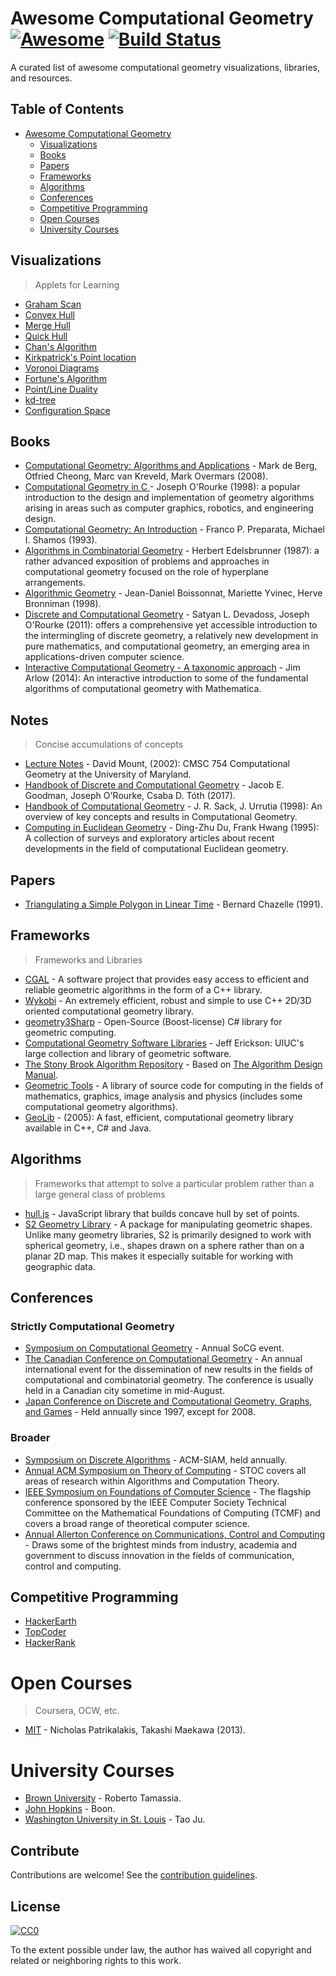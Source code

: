 # Awesome Computational Geometry [![Awesome](https://awesome.re/badge.svg)](https://awesome.re) [![Build Status](https://api.travis-ci.org/atkirtland/awesome-computational-geometry.svg?branch=master)](https://travis-ci.org/atkirtland/awesome-computational-geometry)

<!--Inspired by [awesome-python](https://github.com/vinta/awesome-python).-->

A curated list of awesome computational geometry visualizations, libraries, and resources.


## Table of Contents

- [Awesome Computational Geometry](#awesome-computational-geometry)
  - [Visualizations](#visualizations)
  - [Books](#books)
  - [Papers](#papers)
  - [Frameworks](#frameworks)
  - [Algorithms](#algorithms)
  - [Conferences](#conferences)
  - [Competitive Programming](#competitive-programming)
  - [Open Courses](#open-courses)
  - [University Courses](#university-courses)

## Visualizations

> Applets for Learning

- [Graham Scan](http://www.algomation.com/player?algorithm=59b4289a338f13040013e41b)
- [Convex Hull](https://visualgo.net/en/convexhull?slide=1)
- [Merge Hull](http://www.algomation.com/player?algorithm=5616c4161ed5fe0300c271f6)
- [Quick Hull](http://www.algomation.com/algorithm/quick-hull-convex-hull)
- [Chan's Algorithm](http://sophiedasinger.github.io/Classwork/163proj/#viz)
- [Kirkpatrick's Point location](http://rkaneriya.github.io/point-location/)
- [Voronoi Diagrams](http://alexbeutel.com/webgl/voronoi.html)
- [Fortune's Algorithm](https://www.desmos.com/calculator/ejatebvup4)
- [Point/Line Duality](http://students.cec.wustl.edu/~tdeck/duality/)
- [kd-tree](https://opendsa-server.cs.vt.edu/ODSA/AV/Development/kd-treeAV.html?selfLoggingEnabled=false&localMode=false&module=KDtree&JXOP-debug=true&JOP-lang=en&JXOP-code=java&scoringServerEnabled=false&threshold=1.0&points=0&required=False)
- [Configuration Space](https://www.youtube.com/watch?v=SBFwgR4K1Gk)

## Books

- [Computational Geometry: Algorithms and Applications](https://www.amazon.com/Computational-Geometry-Applications-Mark-Berg/dp/3540779736) - Mark de Berg,‎ Otfried Cheong,‎ Marc van Kreveld‎, Mark Overmars (2008).
- [Computational Geometry in C ](https://www.amazon.com/Computational-Geometry-Cambridge-Theoretical-Paperback/dp/0521649765) - Joseph O'Rourke (1998): a popular introduction to the design and implementation of geometry algorithms arising in areas such as computer graphics, robotics, and engineering design.
- [Computational Geometry: An Introduction](https://www.amazon.com/Computational-Geometry-Introduction-Monographs-Computer/dp/0387961313) - Franco P. Preparata,‎ Michael I. Shamos (1993).
- [Algorithms in Combinatorial Geometry](https://www.amazon.com/Algorithms-Combinatorial-Geometry-Monographs-Theoretical/dp/B000QUU1B2) - Herbert Edelsbrunner (1987): a rather advanced exposition of problems and approaches in computational geometry focused on the role of hyperplane arrangements.
- [Algorithmic Geometry](https://www.amazon.com/Algorithmic-Geometry-Jean-Daniel-Boissonnat/dp/0521565294) - Jean-Daniel Boissonnat,‎ Mariette Yvinec,‎ Herve Bronniman (1998).
- [Discrete and Computational Geometry](https://www.amazon.com/Discrete-Computational-Geometry-Satyan-Devadoss/dp/0691145539) - Satyan L. Devadoss, Joseph O'Rourke (2011): offers a comprehensive yet accessible introduction to the intermingling of discrete geometry, a relatively new development in pure mathematics, and computational geometry, an emerging area in applications-driven computer science.
- [Interactive Computational Geometry - A taxonomic approach](http://www.clearviewtraining.com/interactive-computational.html) - Jim Arlow (2014): An interactive introduction to some of the fundamental algorithms of computational geometry with Mathematica.

## Notes

> Concise accumulations of concepts

- [Lecture Notes](http://www.cs.umd.edu/~mount/754/Lects/754lects.pdf) - David Mount, (2002): CMSC 754 Computational Geometry at the University of Maryland.
- [Handbook of Discrete and Computational Geometry](https://www.csun.edu/~ctoth/Handbook/HDCG3.html) - Jacob E. Goodman, Joseph O'Rourke, Csaba D. Tóth (2017).
- [Handbook of Computational Geometry](https://www.amazon.com/Handbook-Computational-Geometry-J-Sack-ebook/dp/B00QM3S1SC) - J. R. Sack,‎ J. Urrutia (1998): An overview of key concepts and results in Computational Geometry.
- [Computing in Euclidean Geometry](https://www.amazon.com/Computing-Euclidean-Geometry-Lecture-Notes/dp/9810218761) - Ding-Zhu Du,‎ Frank Hwang (1995): A collection of surveys and exploratory articles about recent developments in the field of computational Euclidean geometry.

## Papers

- [Triangulating a Simple Polygon in Linear Time](https://www.cs.princeton.edu/~chazelle/pubs/polygon-triang.pdf) - Bernard Chazelle (1991).

## Frameworks

> Frameworks and Libraries

- [CGAL](https://www.cgal.org/) - A software project that provides easy access to efficient and reliable geometric algorithms in the form of a C++ library.
- [Wykobi](http://www.wykobi.com/index.html) - An extremely efficient, robust and simple to use C++ 2D/3D oriented computational geometry library.
- [geometry3Sharp](https://github.com/gradientspace/geometry3Sharp) - Open-Source (Boost-license) C# library for geometric computing.
- [Computational Geometry Software Libraries](http://jeffe.cs.illinois.edu/compgeom/software.html) - Jeff Erickson: UIUC's large collection and library of geometric software.
- [The Stony Brook Algorithm Repository](http://www3.cs.stonybrook.edu/~algorith/major_section/1.6.shtml) - Based on [The Algorithm Design Manual](https://www.amazon.com/Algorithm-Design-Manual-Steven-Skiena/dp/1848000693).
- [Geometric Tools](https://www.geometrictools.com/index.html) - A library of source code for computing in the fields of mathematics, graphics, image analysis and physics (includes some computational geometry algorithms).
- [GeoLib](http://www.geolib.co.uk/) - (2005): A fast, efficient, computational geometry library available in C++, C# and Java.

## Algorithms

> Frameworks that attempt to solve a particular problem rather than a large general class of problems

- [hull.js](https://github.com/AndriiHeonia/hull) - JavaScript library that builds concave hull by set of points.
- [S2 Geometry Library](https://github.com/google/s2geometry) - A package for manipulating geometric shapes. Unlike many geometry libraries, S2 is primarily designed to work with spherical geometry, i.e., shapes drawn on a sphere rather than on a planar 2D map. This makes it especially suitable for working with geographic data.

## Conferences

### Strictly Computational Geometry

- [Symposium on Computational Geometry](http://www.computational-geometry.org/) - Annual SoCG event.
- [The Canadian Conference on Computational Geometry](http://www.cccg.ca/) - An annual international event for the dissemination of new results in the fields of computational and combinatorial geometry. The conference is usually held in a Canadian city sometime in mid-August.
- [Japan Conference on Discrete and Computational Geometry, Graphs, and Games](http://www.alg.cei.uec.ac.jp/itohiro/JCDCGG/) - Held annually since 1997, except for 2008.

### Broader

- [Symposium on Discrete Algorithms](https://www.siam.org/meetings/da18/) - ACM-SIAM, held annually.
- [Annual ACM Symposium on Theory of Computing](http://acm-stoc.org/) - STOC covers all areas of research within Algorithms and Computation Theory.
- [IEEE Symposium on Foundations of Computer Science](http://ieee-focs.org/) - The flagship conference sponsored by the IEEE Computer Society Technical Committee on the Mathematical Foundations of Computing (TCMF) and covers a broad range of theoretical computer science.
- [Annual Allerton Conference on Communications, Control and Computing](http://allerton.csl.illinois.edu/) - Draws some of the brightest minds from industry, academia and government to discuss innovation in the fields of communication, control and computing.

## Competitive Programming

- [HackerEarth](https://www.hackerearth.com/practice/notes/computational-geometry-i-1/)
- [TopCoder](https://www.topcoder.com/community/data-science/data-science-tutorials/geometry-concepts-basic-concepts/)
- [HackerRank](https://www.hackerrank.com/domains/mathematics/geometry)

# Open Courses

> Coursera, OCW, etc.

- [MIT](https://ocw.mit.edu/courses/mechanical-engineering/2-158j-computational-geometry-spring-2003/) - Nicholas Patrikalakis, Takashi Maekawa (2013).

# University Courses

- [Brown University](http://cs.brown.edu/courses/cs252/) - Roberto Tamassia.
- [John Hopkins](https://ep.jhu.edu/programs-and-courses/605.727-computational-geometry) - Boon.
- [Washington University in St. Louis](http://www.cs.wustl.edu/~taoju/cse546/) - Tao Ju.

## Contribute

Contributions are welcome! See the [contribution guidelines](contributing.md).

## License

[![CC0](http://i.creativecommons.org/p/zero/1.0/88x31.png)](http://creativecommons.org/publicdomain/zero/1.0/)

To the extent possible under law, the author has waived all copyright and related or neighboring rights to this work.
